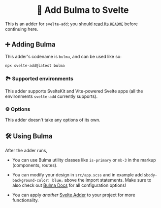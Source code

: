 <h1 align="center">📗 Add Bulma to Svelte</h1>

This is an adder for `svelte-add`; you should [read its `README`](https://github.com/svelte-add/svelte-add#readme) before continuing here.

## ➕ Adding Bulma

This adder's codename is `bulma`, and can be used like so:

```sh
npx svelte-add@latest bulma
```

### 🏞 Supported environments

This adder supports SvelteKit and Vite-powered Svelte apps (all the environments `svelte-add` currently supports).

### ⚙️ Options

This adder doesn't take any options of its own.

## 🛠 Using Bulma

After the adder runs,

- You can use Bulma utility classes like `is-primary` or `mb-3` in the markup (components, routes).

- You can modify your design in `src/app.scss` and in example add `$body-background-color: blue;` above the import statements. Make sure to also check out [Bulma Docs](https://bulma.io/documentation/customize/variables/) for all configuration options!

- You can apply _another_ [Svelte Adder](https://github.com/svelte-add/svelte-adders) to your project for more functionality.
